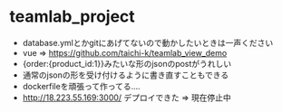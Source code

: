 # teamlab_project
- database.ymlとかgitにあげてないので動かしたいときは一声ください
- vue => https://github.com/taichi-k/teamlab_view_demo
- {order:{product_id:1}}みたいな形のjsonのpostがうれしい
- 通常のjsonの形を受け付けるように書き直すこともできる
- dockerfileを頑張って作ってる....
- http://18.223.55.169:3000/ デプロイできた => 現在停止中